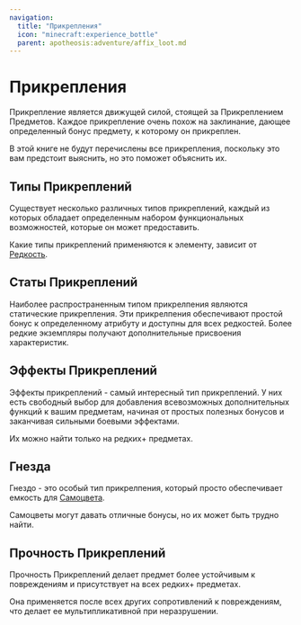 ```yaml
---
navigation:
  title: "Прикрепления"
  icon: "minecraft:experience_bottle"
  parent: apotheosis:adventure/affix_loot.md
---
```


# Прикрепления

<Color id="gold">Прикрепление</Color> является движущей силой, стоящей за Прикреплением Предметов. Каждое прикрепление очень похож на заклинание, дающее определенный бонус предмету, к которому он прикреплен.

В этой книге не будут перечислены все прикрепления, поскольку это вам предстоит выяснить, но это поможет объяснить их.

## Типы Прикреплений

Существует несколько различных типов прикреплений, каждый из которых обладает определенным набором функциональных возможностей, которые он может предоставить.

Какие типы прикреплений применяются к элементу, зависит от [Редкость](./rarities.md).

## Статы Прикреплений

Наиболее распространенным типом прикрелпения являются статические прикрепления. Эти прикрелпения обеспечивают простой бонус к определенному атрибуту и доступны для всех редкостей. Более редкие экземпляры получают дополнительные присвоения характеристик.

## Эффекты Прикреплений

Эффекты прикреплений - самый интересный тип прикреплений. У них есть свободный выбор для добавления всевозможных дополнительных функций к вашим предметам, начиная от простых полезных бонусов и заканчивая сильными боевыми эффектами.

Их можно найти только на редких+ предметах.

## Гнезда

Гнездо - это особый тип прикрелпения, который просто обеспечивает емкость для [Самоцвета](./gems.md).

Самоцветы могут давать отличные бонусы, но их может быть трудно найти.

## Прочность Прикреплений

Прочность Прикреплений делает предмет более устойчивым к повреждениям и присутствует на всех редких+ предметах.

Она применяется после всех других сопротивлений к повреждениям, что делает ее мультипликативной при неразрушении.


